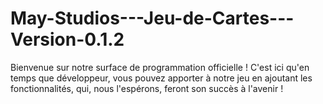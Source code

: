 # May-Studios---Jeu-de-Cartes---Version-0.1.2
Bienvenue sur notre surface de programmation officielle ! C'est ici qu'en temps que développeur, vous pouvez apporter à notre jeu en ajoutant les fonctionnalités, qui, nous l'espérons, feront son succès à l'avenir !
